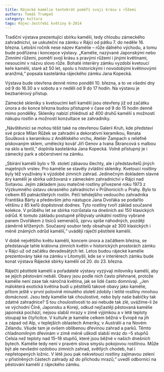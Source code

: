 ```yaml
---
title: Rájecké kamélie tentokrát poměří svoji krásu s růžemi
authors: Tomáš Trumpeš
category: kultura
tags: Rájec-Jestřebí květiny 8-2014
---
```


Tradiční výstava prezentující sbírku kamélií, tedy chloubu zámeckého zahradnictví, se uskuteční na zámku v Rájci od pátku 7. do neděle 16. března. Letošní ročník nese název Kamélie – růže dálného východu, a tomu bude podřízena i koncepce výstavy.
„Kamélie, nazývané Japonskými nebo Zimními růžemi, poměří svoji krásu s pravými růžemi i jinými květinami, nesoucími v názvu slovo růže. Bohaté interiéry zámku vyzdobí kvetoucí keře kamélií, staré až 50 let, spolu s historickými i novodobými květinovými aranžmá,“ popsala kastelánka rájeckého zámku Jana Kopecká.

Výstava bude otevřena denně mimo pondělí 10. března, a to ve všední dny od 9 do 16.30 a v sobotu a v neděli od 9 do 17 hodin. Na výstavu je bezbariérový přístup.

Zámecké skleníky s kvetoucími keři kamélií jsou otevřeny již od začátku února a do konce března budou přístupné v čase od 9 do 15 hodin denně mimo pondělky. Skleníky nabízí zhlédnutí až 400 druhů kamélií s možností nákupu rostlin a možností konzultace se zahradníky.

„Návštěvníci se mohou těšit také na otevřenou Galerii Kruh, kde představí své práce Milan Růžek se zahradní a dekorativní keramikou, Renata Soušková s keramikou z Andělského vrchu, Ateliér Žampach s reliéfně pískovaným sklem, umělecký kovář Jiří Genov a Ivana Škrancová s malbou na sklo a textil,“ doplnila kastelánka Jana Kopecká. Volně přístupný je i zámecký park a občerstvení na zámku.

„Sbírání kamélií bylo v 19. století zábavou šlechty, ale i představitelů jiných majetných vrstev. Pro kamélie se stavěly zvláštní skleníky. Kvetoucí rostliny byly též využívány k výzdobě zimních zahrad. Jedinečným dokladem slavné éry kamélií je sbírka udržovaná v zámeckém zahradnictví v Rájci nad Svitavou. Jejím základem jsou matečné rostliny přivezené roku 1973 z Výzkumného ústavu okrasného zahradnictví v Průhonicích u Prahy. Bylo to celkem 85 patnáctiletých rostlin. Péčí tehdejšího vedoucího zahradníka Františka Bárty a především jeho nástupce Jana Dvořáka se podařilo většinu z 85 keřů dopěstovat dodnes. Tyto rostliny tvoří základ současné kolekce. V průběhu let se sbírka rozrůstala na dnešních asi 150 klasických odrůd. K tomuto základu postupně přibývaly unikátní rostliny vybrané panem Dvořákem z tisíců semenáčů, zprvu spíše náhodných, později záměrně křížených. Současný soubor tedy obsahuje až 300 klasických i méně známých odrůd kamélií,“ uvádějí ráječtí pěstitelé kamélií.

V době největšího květu kamélií, koncem února a začátkem března, se představuje tahle královna zimních květin v historických prostorách zámku v Rájci už od začátku devadesátých let. Letos budou rájecké kamélie prezentovány také na zámku v Litomyšli, kde se v interiérech zámku bude konat výstava Rájecké sbírky kamélií od 20. do 23. března.

Ráječtí pěstitelé kamélií a pořadatelé výstavy vyzývají milovníky kamélií, aby se jejich pěstování nebáli. Obavy jsou podle nich často přehnané, protože kamélie není zase tak náročná květina, jak se lidé často domnívají. „Jen málokterá exotická květina budí u pěstitelů takové obavy jako kamélie, přitom ještě v první polovině minulého století zdobily i letité rostliny mnohou domácnost. Jsou tedy kamélie tak choulostivé, nebo byly naše babičky tak zdatné zahradnice? S tou choulostivostí to asi nebude tak zlé, uvážíme-li že ve východní Číně, Japonsku a Koreji, odkud nejčastěji pěstovaná kamélie japonská pochází, nejsou slabší mrazy v zimě výjimkou a v létě teploty stoupají ke čtyřicítce. V kultuře je kamélie celkem běžná v Evropě na jih a západ od Alp, v teplejších oblastech Ameriky, v Austrálii a na Novém Zélandu. Všude tam je ovšem oblíbenou dřevinou zahrad a parků. Těmto chladnomilným dřevinám v zimě méně uškodí slabší mráz do –5 stupňů Celsia než teploty nad 15–18 stupňů, které jsou běžné v našich dnešních bytech. Kamélie tedy není v pravém slova smyslu pokojovou rostlinou. Může být ale nevšední ozdobou zimních zahrad, světlých chodeb, hal i nepřetopených ložnic. V létě jsou pak nekvetoucí rostliny zajímavou zelení v přistíněných částech zahrady až do příchodu mrazů,“ uvedli odborníci na pěstování kamélií z rájeckého zámku.